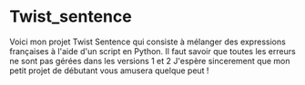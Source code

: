 # Twist_sentence
Voici mon projet Twist Sentence qui consiste à mélanger des expressions françaises à l'aide d'un script en Python.
Il faut savoir que toutes les erreurs ne sont pas gérées dans les versions 1 et 2
J'espère sincerement que mon petit projet de débutant vous amusera quelque peut !
